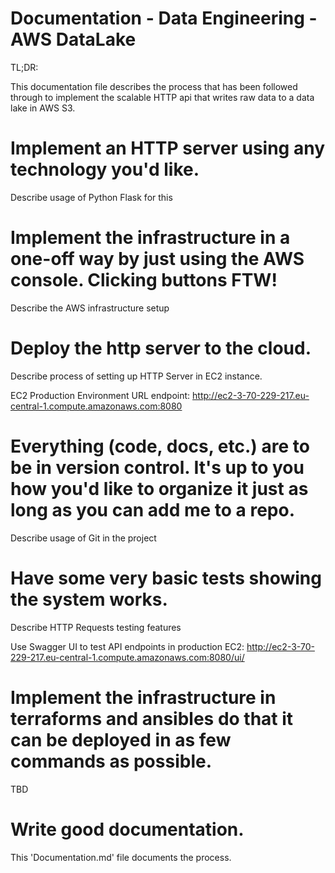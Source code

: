 # Documentation - Data Engineering - AWS DataLake

TL;DR:

This documentation file describes the process that has been followed through to implement the scalable HTTP api that writes raw data to
a data lake in AWS S3.


# Implement an HTTP server using any technology you'd like.

Describe usage of Python Flask for this


# Implement the infrastructure in a one-off way by just using the AWS console. Clicking buttons FTW!

Describe the AWS infrastructure setup


# Deploy the http server to the cloud.

Describe process of setting up HTTP Server in EC2 instance.

EC2 Production Environment URL endpoint: http://ec2-3-70-229-217.eu-central-1.compute.amazonaws.com:8080

# Everything (code, docs, etc.) are to be in version control. It's up to you how you'd like to organize it just as long as you can add me to a repo.

Describe usage of Git in the project


# Have some very basic tests showing the system works.

Describe HTTP Requests testing features

Use Swagger UI to test API endpoints in production EC2: http://ec2-3-70-229-217.eu-central-1.compute.amazonaws.com:8080/ui/


# Implement the infrastructure in terraforms and ansibles do that it can be deployed in as few commands as possible.

TBD


# Write good documentation.

This 'Documentation.md' file documents the process.